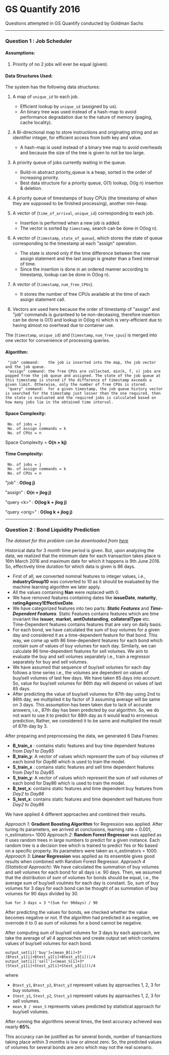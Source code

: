 # GS Quantify 2016
Questions attempted in GS Quantify conducted by Goldman Sachs

--------

### Question 1 : Job Scheduler

#### Assumptions:
1. Priority of no 2 jobs will ever be equal (given).

#### Data Structures Used:
The system has the following data structures:
1. A map of `unique_id` to each job.
	* Efficient lookup by `unique_id` (assigned by us).
	* An binary tree was used instead of a hash-map to avoid performance degradation due to the nature of memory (paging, cache locality).

2. A Bi-directional map to store instructions and originating string and an identifier integer, for efficient access from both key and value.





   	* A hash-map is used instead of a binary tree map to avoid overheads and because the size of the tree is given to not be too large. 
3. A priority queue of jobs currently waiting in the queue.
	* Build-in abstract priority_queue is a heap, sorted in the order of increasing priority.
 	* Best data structure for a priority queue, O(1) lookup, O(lg n) insertion & deletion.
4. A priority queue of timestamps of busy CPUs (the timestamp of when they are supposed to be finished processing), another min-heap.
5. A vector of (`time_of_arrival`, `unique_id`) corresponding to each job.
 	* Insertion is performed when a new job is added.
 	* The vector is sorted by `timestamp`, search can be done in O(log n).
6. A vector of (`timestamp`, `state_of_queue`), which stores the state of queue corresponding to the timestamp at each "assign" operation.
 	* The state is stored only if the time difference between the new assign statement and the last assign is greater than a fixed interval of time.
 	* Since the insertion is done in an ordered manner according to timestamp, lookup can be done in O(log n). 
7. A vector of (`timestamp`, `num_free_CPUs`).
 	* It stores the number of free CPUs available at the time of each assign statement call.
8. Vectors are used here because the order of timestamp of "assign" and "job" commands is guranteed to be non-deceasing, therefore insertion can be done is O(1) and lookup in O(log n) which is very-efficient due to having almost no overhead due to container use.

The (`timestamp`, `unique_id`) and (`timestamp`, `num_free_cpus`) is merged into one vector for convenience of processing queries.

#### Algorithm:
	 "job" command:    the job is inserted into the map, the job vector and the job queue.
	 "assign" command: the free CPUs are collected, min(k, f, s) jobs are popped from the job queue and assigned. The state of the job queue at this timestamp is stored if the difference of timestamp exceeds a given limit. Otherwise, only the number of free CPUs is stored.
	 "query" command:  for a given timestamp, the job queue history vector is searched for the timestamp just lesser than the one required, then the state is evaluated and the required jobs is calculated based on how many jobs lie in the obtained time interval.

#### Space Complexity:
	 No. of jobs = j
	 No. of assign commands = k
	 No. of CPUs = n
	
Space Complexity = **O(n + kj)**

#### Time Complexity:
	 No. of jobs = j
	 No. of assign commands = k
	 No. of CPUs = n

"job" : **O(log j)**

"assign" : **O(n + jlog j)**

"query \<k\>" : **O(log k + jlog j)**

"query \<orig\>" : **O(log k + jlog j)**

--------

### Question 2 : Bond Liquidity Prediction

*The dataset for this problem can be downloaded from [here](https://drive.google.com/file/d/0B-iGspODhEtrNEM1c0plaWg2UFE/view?usp=sharing)*

Historical data for 3 month time period is given. But, upon analyzing the data, we realized that the minimum date for each transaction takes place is 16th March 2016 and maximum date for which it happens is 9th June 2016. So, effectively time duration for which data is given is 86 days.

* First of all, we converted nominal features to integer values, i.e., **industryGroup10** was
converted to 10 as it should be evaluated by the machine learning algorithm we later apply.
* All the values containing **Nan** were replaced with 0.
* We have removed features containing dates like **issueDate**, **maturity**, **ratingAgency1EffectiveDate**.
* We have categorized features into two parts: ***Static Features*** and ***Time-Dependent Features***. Static Features contains features which are time invariant like **issuer**, **market**, **amtOutstanding**, **collateralType** etc. Time-Dependent features contains features that are vary on daily basis.
* For each bond, we have calculated the sum of buy volumes for a given day and considered it as a time-dependent feature for that bond. This way, we come up with 86 time-dependent features for each bond which contain sum of values of buy volumes for each day. Similarly, we can calculate 86 time-dependent features for sell volumes. We aim to evaluate the buy and sell volumes separately i.e., train a regressor separately for buy and sell volumes.
* We have assumed that sequence of buy/sell volumes for each day follows a time series i.e., the volumes are dependent on values of buy/sell volumes of last few days. We have taken 85 days into account. So, value for buy/sell volumes for 86th day will depend on values of last 85 days.
* After predicting the value of buy/sell volumes for 87th day using 2nd to 86th day, we multiplied it by factor of 3 assuming average will be same on 3 days. This assumption has been taken due to lack of accurate answers, i.e., 87th day has been predicted by our algorithm. So, we do not want to use it to predict for 88th day as it would lead to erroneous prediction, Rather, we considered it to be same and multiplied the result of 87th day by 3.

After preparing and preprocessing the data, we generated 6 Data Frames:

* **B_train_x** : contains static features and buy time dependent features from *Day1* to *Day85*
* **B_train_y**: A vector of values which represent the sum of buy volumes of each bond for *Day86* which is used to train the model.
* **S_train_x** : contains static features and sell time dependent features from *Day1* to *Day85*
* **S_train_y**: A vector of values which represent the sum of sell volumes of each bond for Day86 which is used to train the model.
* **B_test_x**: contains static features and time dependent buy features from *Day2* to *Day86*
* **S_test_x**: contains static features and time dependent sell features from *Day2* to *Day86*

We have applied 4 different approaches and combined their results.

*Approach 1*: **Gradient Boosting Algorithm** for Regression was applied. After tuning its parameters, we arrived at conclusions, learning rate = 0.001, n_estimators= 1000
*Approach 2*: **Random Forest Regressor** was applied as it uses random trees in large numbers to predict for a given instance. Each random tree is a decision tree which is trained to predict Yes or No based on a specific property. Its parameters were taken as n_estimators = 1000.
*Approach 3*: **Linear Regression** was applied as its ensemble gives good results when combined with Random Forest Regressor.
*Approach 4 (Statistical Approach)*: We have calculated the summation of buy volumes and sell volumes for each bond for all days i.e. 90 days. Then, we assumed that the distribution of sum of volumes for bonds should be equal, i.e., the average sum of buy/sell voulmes for each day is constant. So, sum of buy volumes for 3 days for each bond can be thought of as summation of buy volumes for 90 days divided by 30.

```
Sum for 3 days = 3 *(Sum for 90days) / 90
```
After predicting the values for bonds, we checked whether the value becomes negative or not. If the algorithm had predicted it as negative, we overrode it to 0 as sum of volumes for a bond cannot be negative.

After computing sum of buy/sell volumes for 3 days by each approach, we take the average of all 4
approaches and create output set which contains values of buy/sell volumes for each bond.

```
output_set[i]['buy']=(mean_B[i]+3*(Btest_y1[i]+Btest_y2[i]+Btest_y3[i]))/4
output_set[i]['sell']=(mean_S[i]+3*(Stest_y1[i]+Stest_y2[i]+Stest_y3[i]))/4
```
where 	
* `Btest_y1`, `Btest_y2`, `Btest_y3` represent values by approaches 1, 2, 3 for buy volumes.
* `Stest_y1`, `Stest_y2`, `Stest_y3` represent values by approaches 1, 2, 3 for sell volumes.
* `mean_B / mean_S` represents values predicted by statistical approach for buy/sell volumes.

After running the algorithms several times, the best accuracy achieved was nearly **65%**. 

This accuracy can be justified as for several bonds, number of transactions taking place within 3 months is low or almost zero. So, the predicted values of volumes for several bonds are zero which may not the real scenario.


